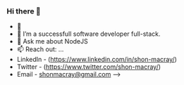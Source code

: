 ### Hi there 👋
- 🌱 
- 👯 I’m a successfull software developer full-stack.
- 💬 Ask me about NodeJS
- 📫 Reach out: ...
- LinkedIn - (https://www.linkedin.com/in/shon-macray/)
- Twitter  - (https://www.twitter.com/shon-macray/)
- Email    -  shonmacray@gmail.com
-->
